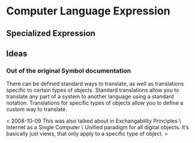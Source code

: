 ﻿Computer Language Expression
============================

Specialized Expression
----------------------

Ideas
-----

### Out of the original Symbol documentation

There can be defined standard ways to translate, as well as translations specific to certain types of objects. Standard translations allow you to translate any part of a system to another language using a standard notation. Translations for specific types of objects allow you to define a custom way to translate.

< 2008-10-09 This was also talked about in Exchangability Principles \ Internet as a Single Computer \ Unified paradigm for all digital objects. It’s basically just views, that only apply to a specific type of object. >


